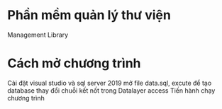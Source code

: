 # Phần mềm quản lý thư viện
Management Library
# Cách mở chương trình
Cài đặt visual studio và sql server 2019
mở file data.sql, excute để tạo database
thay đổi chuỗi kết nốt trong Datalayer access
Tiến hành chạy chương trình
